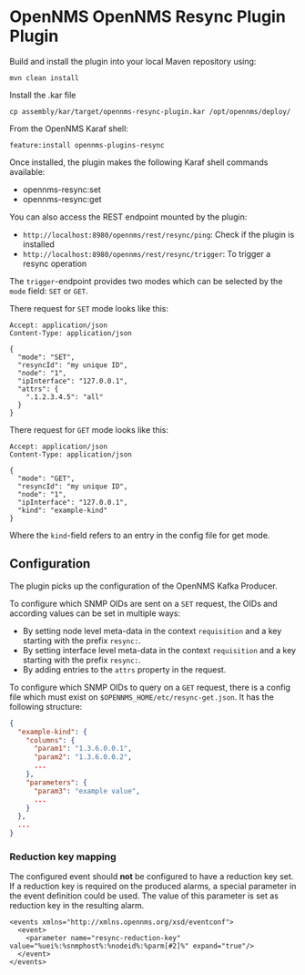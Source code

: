 # OpenNMS OpenNMS Resync Plugin Plugin

Build and install the plugin into your local Maven repository using:

```
mvn clean install
```

Install the .kar file
```
cp assembly/kar/target/opennms-resync-plugin.kar /opt/opennms/deploy/
```

From the OpenNMS Karaf shell:
```
feature:install opennms-plugins-resync
```


Once installed, the plugin makes the following Karaf shell commands available:
* opennms-resync:set
* opennms-resync:get

You can also access the REST endpoint mounted by the plugin:
* `http://localhost:8980/opennms/rest/resync/ping`: Check if the plugin is installed
* `http://localhost:8980/opennms/rest/resync/trigger`: To trigger a resync operation

The `trigger`-endpoint provides two modes which can be selected by the `mode` field: `SET` or `GET`.

There request for `SET` mode looks like this:
```http request
Accept: application/json
Content-Type: application/json
  
{
  "mode": "SET",
  "resyncId": "my unique ID",
  "node": "1",
  "ipInterface": "127.0.0.1",
  "attrs": {
    ".1.2.3.4.5": "all"
  }
}
```

There request for `GET` mode looks like this:
```http request
Accept: application/json
Content-Type: application/json
  
{
  "mode": "GET",
  "resyncId": "my unique ID",
  "node": "1",
  "ipInterface": "127.0.0.1",
  "kind": "example-kind"
}
```
Where the `kind`-field refers to an entry in the config file for get mode.

## Configuration
The plugin picks up the configuration of the OpenNMS Kafka Producer.

To configure which SNMP OIDs are sent on a `SET` request, the OIDs and according values can be set in multiple ways:
- By setting node level meta-data in the context `requisition` and a key starting with the prefix `resync:`. 
- By setting interface level meta-data in the context `requisition` and a key starting with the prefix `resync:`.
- By adding entries to the `attrs` property in the request.

To configure which SNMP OIDs to query on a `GET` request, there is a config file which must exist on `$OPENNMS_HOME/etc/resync-get.json`.
It has the following structure:
```json
{
  "example-kind": {
    "columns": {
      "param1": "1.3.6.0.0.1",
      "param2": "1.3.6.0.0.2",
      ...
    },
    "parameters": {
      "param3": "example value",
      ...
    }
  },
  ...
}
```

### Reduction key mapping
The configured event should **not** be configured to have a reduction key set.
If a reduction key is required on the produced alarms, a special parameter in the event definition could be used.
The value of this parameter is set as reduction key in the resulting alarm.

```
<events xmlns="http://xmlns.opennms.org/xsd/eventconf">
  <event>
    <parameter name="resync-reduction-key" value="%uei%:%snmphost%:%nodeid%:%parm[#2]%" expand="true"/>
  </event>
</events>
```

